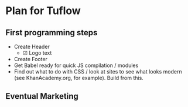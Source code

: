 # Plan for Tuflow

## First programming steps

- Create Header
  - &#x2611; Logo text
- Create Footer
- Get Babel ready for quick JS compilation / modules
- Find out what to do with CSS / look at sites to see what looks modern (see KhanAcademy.org, for example). Build from this.


## Eventual Marketing
